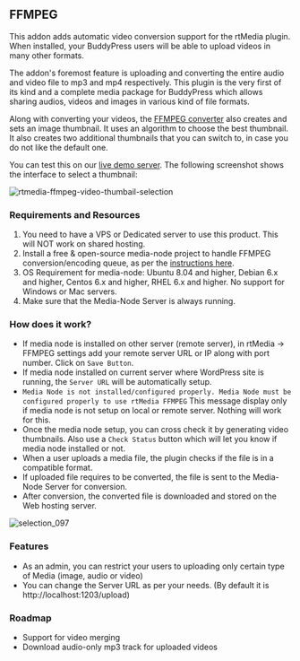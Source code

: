## FFMPEG

This addon adds automatic video conversion support for the rtMedia plugin. When installed, your BuddyPress users will be able to upload videos in many other formats.

The addon's foremost feature is uploading and converting the entire audio and video file to mp3 and mp4 respectively. This plugin is the very first of its kind and a complete media package for BuddyPress which allows sharing audios, videos and images in various kind of file formats.

Along with converting your videos, the [FFMPEG converter](https://rtcamp.com/products/rtmedia-ffmpeg-addon/) also creates and sets an image thumbnail. It uses an algorithm to choose the best thumbnail. It also creates two additional thumbnails that you can switch to, in case you do not like the default one.

You can test this on our [live demo server](http://demo.rtcamp.com/rtmedia-ffmpeg/). The following screenshot shows the interface to select a thumbnail:

![rtmedia-ffmpeg-video-thumbail-selection](https://cloud.githubusercontent.com/assets/1140051/7650512/d2df2ab4-fb14-11e4-9031-105c24cfca5a.png)


### Requirements and Resources

1. You need to have a VPS or Dedicated server to use this product. This will NOT work on shared hosting.
2. Install a free & open-source media-node project to handle FFMPEG conversion/encoding queue, as per the [instructions here](https://rtcamp.com/media-node/).
3. OS Requirement for media-node: Ubuntu 8.04 and higher, Debian 6.x and higher, Centos 6.x and higher, RHEL 6.x and higher. No support for Windows or Mac servers.
4. Make sure that the Media-Node Server is always running.


### How does it work?

* If media node is installed on other server (remote server), in rtMedia -> FFMPEG settings add your remote server URL or IP along with port number. Click on `Save Button`.
* If media node installed on current server where WordPress site is running, the `Server URL` will be automatically setup.
* `Media Node is not installed/configured properly. Media Node must be configured properly to use rtMedia FFMPEG` This message display only if media node is not setup on local or remote server. Nothing will work for this.
* Once the media node setup, you can cross check it by generating video thumbnails. Also use a `Check Status` button which will let you know if media node installed or not.
* When a user uploads a media file, the plugin checks if the file is in a compatible format.
* If uploaded file requires to be converted, the file is sent to the Media-Node Server for conversion.
* After conversion, the converted file is downloaded and stored on the Web hosting server.

![selection_097](https://cloud.githubusercontent.com/assets/1140051/7650402/844ded46-fb13-11e4-9ae0-c6700360ba19.png)


### Features

* As an admin, you can restrict your users to uploading only certain type of Media (image, audio or video)
* You can change the Server URL as per your needs. (By default it is http://localhost:1203/upload)


### Roadmap

* Support for video merging
* Download audio-only mp3 track for uploaded videos
